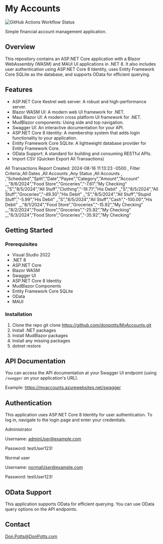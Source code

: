 # My Accounts

![GitHub Actions Workflow Status](https://img.shields.io/github/actions/workflow/status/donpotts/myaccounts/myaccounts.yml?logo=github)

Simple financial account management application.

## Overview

This repository contains an ASP.NET Core application with a Blazor WebAssembly (WASM) and MAUI UI applications in .NET 8. It also includes user authentication using ASP.NET Core 8 Identity, uses Entity Framework Core SQLite as the database, and supports OData for efficient querying.

## Features

- ASP.NET Core Kestrel web server: A robust and high-performance server.
- Blazor WASM UI: A modern web UI framework for .NET.
- Maui Blazor UI: A modern cross platform UI framework for .NET.
- MudBlazor components: Using side and top navigation.
- Swagger UI: An interactive documentation for your API.
- ASP.NET Core 8 Identity: A membership system that adds login functionality to your application.
- Entity Framework Core SQLite: A lightweight database provider for Entity Framework Core.
- OData Support: A standard for building and consuming RESTful APIs.
- Import CSV (Quicken Export All Transactions)

All Transactions Report Created: 2024-08-16 11:13:23 -0500
,
﻿Filter Criteria:,All Dates
,All Accounts
,Any Status
,All Accounts
,
﻿,"Scheduled","Split","Date","Payee","Category","Amount","Account"
﻿,,,"8/6/2024","Food Store","Groceries","-7.61","My Checking"
﻿,,"S","8/5/2024","All Stuff","Clothing","-19.71","His Debit"
﻿,,"S","8/5/2024","All Stuff","Groceries","-49.30","His Debit"
﻿,,"S","8/5/2024","All Stuff","Stupid Stuff","-5.99","His Debit"
﻿,,"S","8/5/2024","All Stuff","Cash","-100.00","His Debit"
﻿,,,"8/1/2024","Food Store","Groceries","-15.92","My Checking"
﻿,,,"8/2/2024","Food Store","Groceries","-25.92","My Checking"
﻿,,,"8/3/2024","Food Store","Groceries","-35.92","My Checking"

## Getting Started

### Prerequisites

- Visual Studio 2022
- .NET 8
- ASP.NET Core
- Blazor WASM
- Swagger UI
- ASP.NET Core 8 Identity
- MudBlazor Components
- Entity Framework Core SQLite
- OData
- MAUI

### Installation

1. Clone the repo
  git clone https://github.com/donpotts/MyAccounts.git
2. Install .NET packages
3. Install MudBlazor packages
4. Install any missing packages
5. dotnet restore
   
## API Documentation

You can access the API documentation at your Swagger UI endpoint (using `/swagger` on your application's URL).

Example:  https://myaccounts.azurewebsites.net/swagger

## Authentication

This application uses ASP.NET Core 8 Identity for user authentication. To log in, navigate to the login page and enter your credentials.

Administrator

Username:  adminUser@example.com

Password:  testUser123!

Normal user

Username:  normalUser@example.com

Password:  testUser123!

## OData Support

This application supports OData for efficient querying. You can use OData query options on the API endpoints.

## Contact

Don.Potts@DonPotts.com

